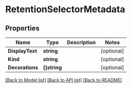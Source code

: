 # RetentionSelectorMetadata

## Properties

Name | Type | Description | Notes
------------ | ------------- | ------------- | -------------
**DisplayText** | **string** |  | [optional] 
**Kind** | **string** |  | [optional] 
**Decorations** | **[]string** |  | [optional] 

[[Back to Model list]](../README.md#documentation-for-models) [[Back to API list]](../README.md#documentation-for-api-endpoints) [[Back to README]](../README.md)


